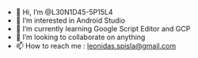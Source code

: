 - 👋 Hi, I’m @L30N1D45-5P15L4
- 👀 I’m interested in Android Studio
- 🌱 I’m currently learning Google Script Editor and GCP
- 💞️ I’m looking to collaborate on anything
- 📫 How to reach me : leonidas.spisla@gmail.com

<!---
L30N1D45-5P15L4/L30N1D45-5P15L4 is a ✨ special ✨ repository because its `README.md` (this file) appears on your GitHub profile.
You can click the Preview link to take a look at your changes.
--->
